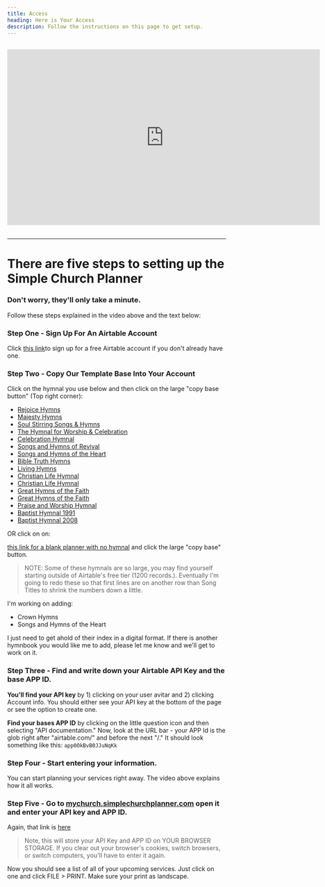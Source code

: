 ```yaml
---
title: Access
heading: Here is Your Access
description: Follow the instructions on this page to get setup.
---
```


<iframe width="720" height="405" src="https://www.youtube.com/embed/8gu8a05t5Ik" frameborder="0" allowfullscreen style="display: block; margin-left: auto; margin-right: auto; margin-top: 30px;"></iframe>
<br>
<hr>

# There are five steps to setting up the Simple Church Planner
### Don't worry, they'll only take a minute.

Follow these steps explained in the video above and the text below:

### Step One - Sign Up For An Airtable Account

Click <a href="https://airtable.com/invite/r/MW9nJ7HK" target="blank">this link</a>to sign up for a free Airtable account if you don't already have one. 

### Step Two - Copy Our Template Base Into Your Account


Click on the hymnal you use below and then click on the large "copy base button" (Top right corner):

<ul>
    <li><a href="https://airtable.com/shr5PG6yvjdA6Q3fc" target="blank">Rejoice Hymns </a></li>
    <li><a href="https://airtable.com/shrCsiJ39UqmCgglL" target="blank">Majesty Hymns</a></li>
    <li><a href="https://airtable.com/shrKaLCWYnOs5ts28" target="blank">Soul Stirring Songs &amp; Hymns </a></li>
    <li><a href="https://airtable.com/shrrWNpYJQE2DnX2e" target="blank">The Hymnal for Worship &amp; Celebration</a></li>
    <li><a href="https://airtable.com/shrDzO914TTkeiOeN" target="blank">Celebration Hymnal</a></li>
    <li><a href="https://airtable.com/shrdzRpmKCQQApywe" target="blank">Songs and Hymns of Revival</a></li>
    <li><a href="https://airtable.com/shr9QYfBHZQLQz99D" target="blank">Songs and Hymns of the Heart</a></li>
    <li><a href="https://airtable.com/shrVQbcJ3yp2ce8Ql" target="blank">Bible Truth Hymns</a></li>
    <li><a href="https://airtable.com/shrJTut5t0nWhOKEs" target="blank">Living Hymns</a></li>
    <li><a href="https://airtable.com/shr7Grw1iWERNxF4M" target="blank">Christian Life Hymnal</a></li>
    <li><a href="https://airtable.com/shr7Grw1iWERNxF4M" target="blank">Christian Life Hymnal</a></li>
    <li><a href="https://airtable.com/shrEBseGpghgfkDEB" target="blank">Great Hymns of the Faith</a></li>
    <li><a href="https://airtable.com/shrEBseGpghgfkDEB" target="blank">Great Hymns of the Faith</a></li>
    <li><a href="https://airtable.com/shrSw67Ep5xxcNhGw" target="blank">Praise and Worship Hymnal</a></li>
    <li><a href="https://airtable.com/shrouaYxBYK78B20y" target="blank">Baptist Hymnal 1991</a></li>
    <li><a href="https://airtable.com/shrmFvJ6WtqDzUyNV" target="blank">Baptist Hymnal 2008</a></li>

</ul>

OR click on on:

[this link for a blank planner with no hymnal](https://airtable.com/shrAutdW9J9ghVubw) and click the large "copy base" button.  

> NOTE: Some of these hymnals are so large, you may find yourself starting outside of Airtable's free tier (1200 records.). Eventually I'm going to redo these so that first lines are on another row than Song Titles to shrink the numbers down a little.

I'm working on adding:
* Crown Hymns
* Songs and Hymns of the Heart

I just need to get ahold of their index in a digital format.  If there is another hymnbook you would like me to add, please let me know and we'll get to work on it.

### Step Three - Find and write down your Airtable API Key and the base APP ID.


**You'll find your API key** by 1) clicking on your user avitar and  2) clicking Account info.  You should either see your API key at the bottom of the page or see the option to create one.


**Find your bases APP ID** by clicking on the little question icon and then selecting "API documentation."  Now, look at the URL bar - your APP Id is the glob right after "airtable.com/" and before the next "/."  It should look something like this: `app0OkBvB0JJuNqKk`


### Step Four - Start entering your information.

You can start planning your services right away.  The video above explains how it all works.


### Step Five - Go to [mychurch.simplechurchplanner.com](http://mychurch.simplechurchplanner.com) open it and enter your API key and APP ID.

Again, that link is <a href="http://mychurch.simplechurchplanner.com" target="blank">here</a>

> Note, this will store your API Key and APP ID on YOUR BROWSER STORAGE.  If you clear out your browser's cookies, switch browsers, or switch computers, you'll have to enter it again.

Now you should see a list of all of your upcoming services.  Just click on one and click FILE > PRINT.  Make sure your print as landscape.
